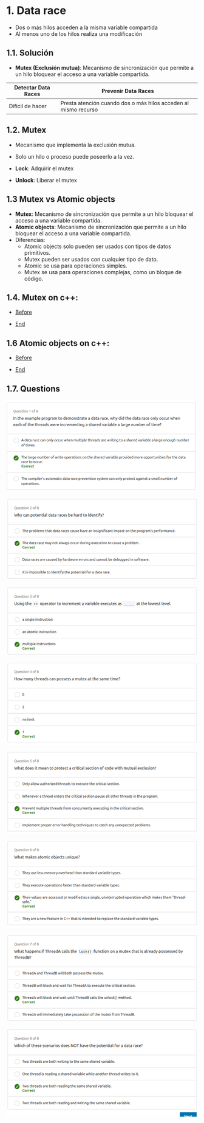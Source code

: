 # 1. Data race
- Dos o más hilos acceden a la misma variable compartida
- Al menos uno de los hilos realiza una modificación
## 1.1. Solución
- **Mutex (Exclusión mutua)**: Mecanismo de sincronización que permite a un hilo bloquear el acceso a una variable compartida.

|Detectar Data Races| Prevenir Data Races|
|-------------------|--------------------|
|Dificil de hacer   | Presta atención cuando dos o más hilos acceden al mismo recurso|

## 1.2. Mutex

- Mecanismo que implementa la exclusión mutua.
- Solo un hilo o proceso puede poseerlo a la vez.

- **Lock**: Adquirir el mutex
- **Unlock**: Liberar el mutex

## 1.3 Mutex vs Atomic objects

- **Mutex**: Mecanismo de sincronización que permite a un hilo bloquear el acceso a una variable compartida.
- **Atomic objects**: Mecanismo de sincronización que permite a un hilo bloquear el acceso a una variable compartida.
- Diferencias:
  - Atomic objects solo pueden ser usados con tipos de datos primitivos.
  - Mutex pueden ser usados con cualquier tipo de dato.
  - Atomic se usa para operaciones simples.
  - Mutex se usa para operaciones complejas, como un bloque de código.

## 1.4. Mutex on c++:

- [Before](<Ex_Files_C_Plus_Plus_Parallel_Prog/Exercise Files/CH03/03_04/begin/mutual_exclusion_demo.cpp>)

- [End](<Ex_Files_C_Plus_Plus_Parallel_Prog/Exercise Files/CH03/03_04/end/mutual_exclusion_demo.cpp>)

## 1.6 Atomic objects on c++:

- [Before](<Ex_Files_C_Plus_Plus_Parallel_Prog/Exercise Files/CH03/03_05/begin/atomic_object_demo.cpp>)

- [End](<Ex_Files_C_Plus_Plus_Parallel_Prog/Exercise Files/CH03/03_05/end/atomic_object_demo.cpp>)

## 1.7. Questions

![Alt text](image-30.png)

![Alt text](image-31.png)

![Alt text](image-32.png)

![Alt text](image-33.png)

![Alt text](image-34.png)

![Alt text](image-35.png)

![Alt text](image-36.png)

![Alt text](image-37.png)